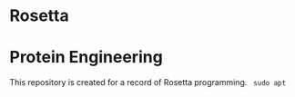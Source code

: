 # Rosetta
# Protein Engineering
This repository is created for a record of Rosetta programming.
<code> sudo apt </code>
